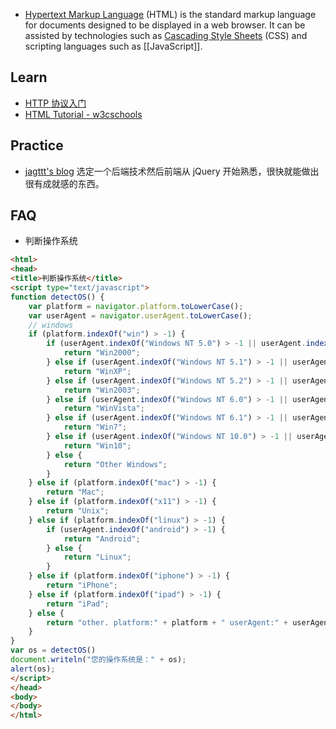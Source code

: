- [Hypertext Markup Language](https://en.wikipedia.org/wiki/HTML) (HTML) is the standard markup language for documents designed to be displayed in a web browser. It can be assisted by technologies such as [Cascading Style Sheets](CSS) (CSS) and scripting languages such as [[JavaScript]].



## Learn
- [HTTP 协议入门](https://www.ruanyifeng.com/blog/2016/08/http.html)
- [HTML Tutorial - w3cschools](https://www.w3schools.com/html)



## Practice
- [jagttt's blog](http://pre-sence.com/trivia) 选定一个后端技术然后前端从 jQuery 开始熟悉，很快就能做出很有成就感的东西。



## FAQ
- 判断操作系统
```html
<html>
<head>
<title>判断操作系统</title>
<script type="text/javascript">
function detectOS() { 
	var platform = navigator.platform.toLowerCase();
	var userAgent = navigator.userAgent.toLowerCase();
	// windows
	if (platform.indexOf("win") > -1) {
		if (userAgent.indexOf("Windows NT 5.0") > -1 || userAgent.indexOf("Windows 2000") > -1) {
			return "Win2000";
		} else if (userAgent.indexOf("Windows NT 5.1") > -1 || userAgent.indexOf("Windows XP") > -1) {
			return "WinXP";
		} else if (userAgent.indexOf("Windows NT 5.2") > -1 || userAgent.indexOf("Windows 2003") > -1) {
			return "Win2003";
		} else if (userAgent.indexOf("Windows NT 6.0") > -1 || userAgent.indexOf("Windows Vista") > -1) {
			return "WinVista";
		} else if (userAgent.indexOf("Windows NT 6.1") > -1 || userAgent.indexOf("Windows 7") > -1) {
			return "Win7";
		} else if (userAgent.indexOf("Windows NT 10.0") > -1 || userAgent.indexOf("Windows 10") > -1) {
			return "Win10";
		} else {
			return "Other Windows";
		}
	} else if (platform.indexOf("mac") > -1) {
		return "Mac";
	} else if (platform.indexOf("x11") > -1) {
		return "Unix";
	} else if (platform.indexOf("linux") > -1) {
		if (userAgent.indexOf("android") > -1) {
			return "Android";
		} else {
			return "Linux";
		}
	} else if (platform.indexOf("iphone") > -1) {
		return "iPhone";
	} else if (platform.indexOf("ipad") > -1) {
		return "iPad";
	} else {
		return "other. platform:" + platform + " userAgent:" + userAgent;
	}
} 
var os = detectOS()
document.writeln("您的操作系统是：" + os); 
alert(os);
</script>
</head>
<body>
</body>
</html>
```
